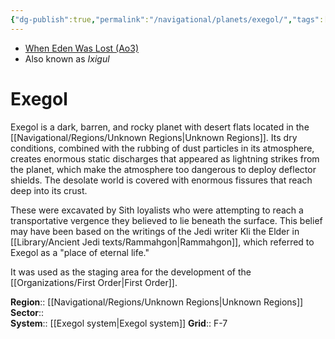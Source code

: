 ```yaml
---
{"dg-publish":true,"permalink":"/navigational/planets/exegol/","tags":["map","planet","unknown"],"noteIcon":"saber1"}
---
```


- [When Eden Was Lost (Ao3)](https://archiveofourown.org/works/19334440/chapters/45992584)
- Also known as *Ixigul*
# Exegol
Exegol is a dark, barren, and rocky planet with desert flats located in the [[Navigational/Regions/Unknown Regions\|Unknown Regions]]. Its dry conditions, combined with the rubbing of dust particles in its atmosphere, creates enormous static discharges that appeared as lightning strikes from the planet, which make the atmosphere too dangerous to deploy deflector shields. The desolate world is covered with enormous fissures that reach deep into its crust. 

These were excavated by Sith loyalists who were attempting to reach a transportative vergence they believed to lie beneath the surface. This belief may have been based on the writings of the Jedi writer Kli the Elder in [[Library/Ancient Jedi texts/Rammahgon\|Rammahgon]], which referred to Exegol as a "place of eternal life."

It was used as the staging area for the development of the [[Organizations/First Order\|First Order]].

**Region**::  [[Navigational/Regions/Unknown Regions\|Unknown Regions]]
**Sector**::  
**System**::  [[Exegol system\|Exegol system]]
**Grid**::  F-7